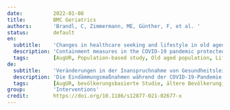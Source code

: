 ```yaml
---
date:          2022-01-08
title:         BMC Geriatrics
authors:       'Brandl, C, Zimmermann, ME, Günther, F, et al. '
status:        default
en:
  subtitle:    'Changes in healthcare seeking and lifestyle in old aged individuals during COVID-19 lockdown in Germany: the population-based AugUR study'
  description: 'Containment measures in the COVID-19 pandemic protected individuals at high risk, particularly individuals at old age, but little is known about how these measures affected health-related behavior of old aged individuals. We aimed to investigate the impact of the spring 2020 lockdown in Germany on healthcare-seeking and health-related lifestyle in the old aged and to identify susceptible subgroups. We conducted a follow-up survey among the pre-pandemically well-characterized participants of our AugUR cohort study, residents in/around Regensburg aged 70+ years and relatively mobile. A self-completion questionnaire on current behavior, perceived changes, and SARS-Cov-2 infection was mailed in May 2020, shortly before contact restrictions ended. Pre-pandemic lifestyle and medical conditions were derived from previous study center visits. Among 1850 survey participants (73–98 years; net-response 89%), 74% were at increased risk for severe COVID-19 according to medical conditions; four participants reported SARS-CoV-2 infection (0.2%). Participants reported changes in behavior: 29% refrained from medical appointments, 14% increased TV consumption, 26% reported less physical activity, but no systematic increase of smoking or alcohol consumption. When comparing during- and pre-lockdown reports of lifestyle within participant, we found the same pattern as for the reported perceived changes. Women and the more educated were more susceptible to changes. Worse QOL was perceived by 38%. Our data suggest that the spring 2020 lockdown did not affect the lifestyle of a majority of the mobile old aged individuals, but the substantial proportions with decreased physical activity and healthcare-seeking are markers of collateral damage.'
  tags:        [AugUR, Population-based study, Old aged population, Lifestyle factors, Quality of life, Proportion at risk for COVID-19, Physical activity, smoking, alcohol consumption]
de:
  subtitle:    'Veränderungen in der Inanspruchnahme von Gesundheitsleistungen und im Lebensstil älterer Menschen während der COVID-19-Sperre in Deutschland: die bevölkerungsbasierte AugUR-Studie'
  description: 'Die Eindämmungsmaßnahmen während der COVID-19-Pandemie schützten Personen mit hohem Risiko, insbesondere Personen im hohen Alter, aber es ist wenig darüber bekannt, wie sich diese Maßnahmen auf das gesundheitsbezogene Verhalten von Personen im hohen Alter auswirkten. Unser Ziel war es, die Auswirkungen der Abriegelung im Frühjahr 2020 in Deutschland auf die Inanspruchnahme von Gesundheitsleistungen und den gesundheitsbezogenen Lebensstil bei älteren Menschen zu untersuchen und anfällige Untergruppen zu identifizieren. Wir führten eine Folgebefragung unter den vor der Pandemie gut charakterisierten Teilnehmern unserer AugUR-Kohortenstudie durch, die in Regensburg und Umgebung wohnten, 70 Jahre und älter waren und relativ mobil. Ein Selbstausfüller-Fragebogen zu aktuellem Verhalten, wahrgenommenen Veränderungen und SARS-Cov-2-Infektionen wurde im Mai 2020, kurz vor dem Ende der Kontaktbeschränkungen, verschickt. Der Lebensstil und die medizinischen Bedingungen vor der Pandemie wurden aus früheren Besuchen im Studienzentrum abgeleitet. Von den 1850 Umfrageteilnehmern (73-98 Jahre; Netto-Antwortquote 89 %) hatten 74 % ein erhöhtes Risiko für eine schwere COVID-19-Infektion, je nach Gesundheitszustand; vier Teilnehmer gaben eine SARS-CoV-2-Infektion an (0,2 %). Die Teilnehmer berichteten über Verhaltensänderungen: 29 % nahmen keine Arzttermine wahr, 14 % erhöhten ihren Fernsehkonsum, 26 % berichteten über weniger körperliche Aktivität, aber keine systematische Zunahme von Rauchen oder Alkoholkonsum. Beim Vergleich der Berichte über den Lebensstil während und vor der Sperre innerhalb der Teilnehmer ergab sich das gleiche Muster wie bei den berichteten wahrgenommenen Veränderungen. Frauen und Menschen mit höherem Bildungsstand waren anfälliger für Veränderungen. Eine Verschlechterung der Lebensqualität wurde von 38 % wahrgenommen. Unsere Daten deuten darauf hin, dass der Lockdown im Frühjahr 2020 den Lebensstil der Mehrheit der mobilen älteren Menschen nicht beeinträchtigt hat, aber die erheblichen Anteile mit verminderter körperlicher Aktivität und Gesundheitssuche sind Anzeichen für Kollateralschäden.' 
  tags:        [AugUR, bevölkerungsbasierte Studie, ältere Bevölkerung, Lebensstilfaktoren, Lebensqualität, Anteil mit Risiko für COVID-19]
group:         'Interventions'
credit:        https://doi.org/10.1186/s12877-021-02677-x
---
```


